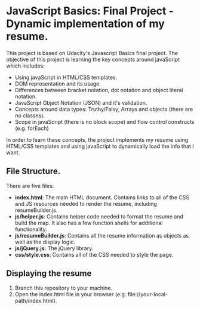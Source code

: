 # JavaScript Basics: Final Project - Dynamic implementation of my resume.

This project is based on Udacity's Javascript Basics final project. The objective
of this project is learning the key concepts around javaScript which includes:

* Using javaScript in HTML/CSS templates.
* DOM representation and its usage.
* Differences between bracket notation, dot notation and object literal notation.
* JavaScript Object Notation (JSON) and it's validation.
* Concepts around data types: Truthy/Falsy, Arrays and objects (there are no classes).
* Scope in javaScript (there is no block scope) and flow control constructs (e.g. forEach)

In order to learn these concepts, the project implements my resume using HTML/CSS templates and using javaScript to dynamically load the info that I want.

## File Structure.

There are five files:

* **index.html**: The main HTML document. Contains links to all of the CSS and JS resources needed to render the resume, including resumeBuilder.js.
* **js/helper.js**: Contains helper code needed to format the resume and build the map. It also has a few function shells for additional functionality.
* **js/resumeBuilder.js**: Contains all the resume information as objects as well as the display logic.
* **js/jQuery.js**: The jQuery library.
* **css/style.css**: Contains all of the CSS needed to style the page.

## Displaying the resume

1. Branch this repository to your machine.
2. Open the index.html file in your browser (e.g. file://your-local-path/index.html).

